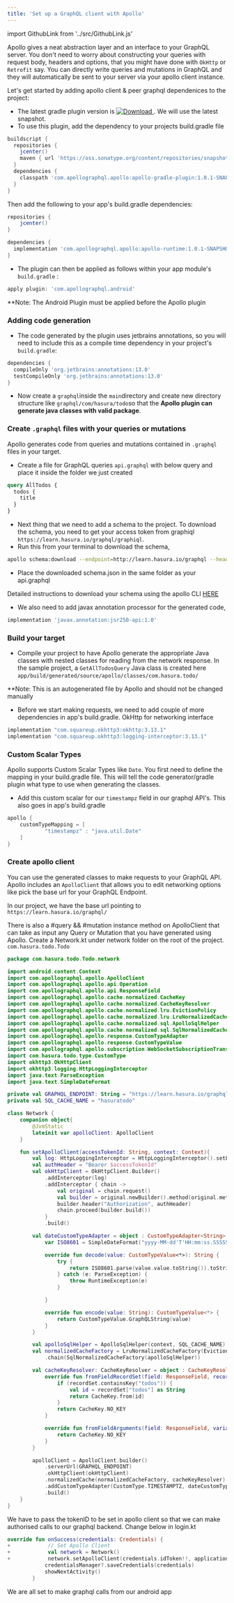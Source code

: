 ```yaml
---
title: 'Set up a GraphQL client with Apollo'
---
```


import GithubLink from '../src/GithubLink.js'

Apollo gives a neat abstraction layer and an interface to your GraphQL server. You don't need to worry about constructing your queries with request body, headers and options, that you might have done with `OkHttp` or `Retrofit` say. You can directly write queries and mutations in GraphQL and they will automatically be sent to your server via your apollo client instance.

Let's get started by adding apollo client & peer graphql dependenices to the project:

- The latest gradle plugin version is [ ![Download](https://api.bintray.com/packages/apollographql/android/apollo-gradle-plugin/images/download.svg) ](https://bintray.com/apollographql/android/apollo-gradle-plugin/_latestVersion). We will use the latest snapshot.
- To use this plugin, add the dependency to your projects build.gradle file

```groovy
buildscript {
  repositories {
    jcenter()
    maven { url 'https://oss.sonatype.org/content/repositories/snapshots/' }
  }
  dependencies {
    classpath 'com.apollographql.apollo:apollo-gradle-plugin:1.0.1-SNAPSHOT'
  }
}
```

Then add the following to your app's build.gradle dependencies:

```groovy
repositories {
    jcenter()
}

dependencies {
  implementation 'com.apollographql.apollo:apollo-runtime:1.0.1-SNAPSHOT'
}
```

- The plugin can then be applied as follows within your app module's `build.gradle` :

```groovy
apply plugin: 'com.apollographql.android'
```

\*\*Note: The Android Plugin must be applied before the Apollo plugin

### Adding code generation

- The code generated by the plugin uses jetbrains annotations, so you will need to include this as a compile time dependency in your project's `build.gradle`:

```groovy
dependencies {
  compileOnly 'org.jetbrains:annotations:13.0'
  testCompileOnly 'org.jetbrains:annotations:13.0'
}
```

- Now create a `graphql`inside the `main`directory and create new directory structure like `graphql/com/hasura/todo`so that the **Apollo plugin can generate java classes with valid package**.

### Create `.graphql` files with your queries or mutations

Apollo generates code from queries and mutations contained in `.graphql` files in your target.

- Create a file for GraphQL queries `api.graphql` with below query and place it inside the folder we just created

```graphql
query AllTodos {
  todos {
    title
  }
}
```

- Next thing that we need to add a schema to the project. To download the schema, you need to get your access token from graphiql `https://learn.hasura.io/graphql/graphiql`.
- Run this from your terminal to download the schema,

```bash
apollo schema:download --endpoint=http://learn.hasura.io/graphql --header="Authorization: Bearer <token>"
```

- Place the downloaded schema.json in the same folder as your api.graphql

Detailed instructions to download your schema using the apollo CLI [HERE](https://github.com/apollographql/apollo-tooling#apollo-schemadownload-output)

- We also need to add javax annotation processor for the generated code,

```groovy
implementation 'javax.annotation:jsr250-api:1.0'
```

### Build your target

- Compile your project to have Apollo generate the appropriate Java classes with nested classes for reading from the network response. In the sample project, a `GetAllTodosQuery` Java class is created here `app/build/generated/source/apollo/classes/com.hasura.todo/`

\*\*Note: This is an autogenerated file by Apollo and should not be changed manually

- Before we start making requests, we need to add couple of more dependencies in app's build.gradle. OkHttp for networking interface

```groovy
implementation "com.squareup.okhttp3:okhttp:3.13.1"
implementation "com.squareup.okhttp3:logging-interceptor:3.13.1"
```

### Custom Scalar Types

Apollo supports Custom Scalar Types like `Date`. You first need to define the mapping in your build.gradle file. This will tell the code generator/gradle plugin what type to use when generating the classes.

- Add this custom scalar for our `timestampz` field in our graphql API's. This also goes in app's build.gradle

```groovy
apollo {
    customTypeMapping = [
            "timestampz" : "java.util.Date"
    ]
}
```

### Create apollo client

You can use the generated classes to make requests to your GraphQL API. Apollo includes an `ApolloClient` that allows you to edit networking options like pick the base url for your GraphQL Endpoint.

In our project, we have the base url pointing to `https://learn.hasura.io/graphql/`

There is also a #query && #mutation instance method on ApolloClient that can take as input any Query or Mutation that you have generated using Apollo. Create a Network.kt under network folder on the root of the project. `com.hasura.todo.Todo`

```kotlin
package com.hasura.todo.Todo.network

import android.content.Context
import com.apollographql.apollo.ApolloClient
import com.apollographql.apollo.api.Operation
import com.apollographql.apollo.api.ResponseField
import com.apollographql.apollo.cache.normalized.CacheKey
import com.apollographql.apollo.cache.normalized.CacheKeyResolver
import com.apollographql.apollo.cache.normalized.lru.EvictionPolicy
import com.apollographql.apollo.cache.normalized.lru.LruNormalizedCacheFactory
import com.apollographql.apollo.cache.normalized.sql.ApolloSqlHelper
import com.apollographql.apollo.cache.normalized.sql.SqlNormalizedCacheFactory
import com.apollographql.apollo.response.CustomTypeAdapter
import com.apollographql.apollo.response.CustomTypeValue
import com.apollographql.apollo.subscription.WebSocketSubscriptionTransport
import com.hasura.todo.type.CustomType
import okhttp3.OkHttpClient
import okhttp3.logging.HttpLoggingInterceptor
import java.text.ParseException
import java.text.SimpleDateFormat

private val GRAPHQL_ENDPOINT: String = "https://learn.hasura.io/graphql"
private val SQL_CACHE_NAME = "hasuratodo"

class Network {
    companion object{
        @JvmStatic
        lateinit var apolloClient: ApolloClient
    }

    fun setApolloClient(accessTokenId: String, context: Context){
        val log: HttpLoggingInterceptor = HttpLoggingInterceptor().setLevel(HttpLoggingInterceptor.Level.BODY)
        val authHeader = "Bearer $accessTokenId"
        val okHttpClient = OkHttpClient.Builder()
            .addInterceptor(log)
            .addInterceptor { chain ->
                val original = chain.request()
                val builder = original.newBuilder().method(original.method(), original.body())
                builder.header("Authorization", authHeader)
                chain.proceed(builder.build())
            }
            .build()

        val dateCustomTypeAdapter = object : CustomTypeAdapter<String> {
            var ISO8601 = SimpleDateFormat("yyyy-MM-dd'T'HH:mm:ss.SSSSSSZ")

            override fun decode(value: CustomTypeValue<*>): String {
                try {
                    return ISO8601.parse(value.value.toString()).toString()
                } catch (e: ParseException) {
                    throw RuntimeException(e)
                }

            }

            override fun encode(value: String): CustomTypeValue<*> {
                return CustomTypeValue.GraphQLString(value)
            }
        }

        val apolloSqlHelper = ApolloSqlHelper(context, SQL_CACHE_NAME)
        val normalizedCacheFactory = LruNormalizedCacheFactory(EvictionPolicy.NO_EVICTION)
            .chain(SqlNormalizedCacheFactory(apolloSqlHelper))

        val cacheKeyResolver: CacheKeyResolver = object : CacheKeyResolver() {
            override fun fromFieldRecordSet(field: ResponseField, recordSet: Map<String, Any>): CacheKey {
                if (recordSet.containsKey("todos")) {
                    val id = recordSet["todos"] as String
                    return CacheKey.from(id)
                }
                return CacheKey.NO_KEY
            }

            override fun fromFieldArguments(field: ResponseField, variables: Operation.Variables): CacheKey {
                return CacheKey.NO_KEY
            }
        }

        apolloClient = ApolloClient.builder()
            .serverUrl(GRAPHQL_ENDPOINT)
            .okHttpClient(okHttpClient)
            .normalizedCache(normalizedCacheFactory, cacheKeyResolver)
            .addCustomTypeAdapter(CustomType.TIMESTAMPTZ, dateCustomTypeAdapter)
            .build()
    }
}
```

We have to pass the tokenID to be set in apollo client so that we can make authorised calls to our graphql backend. Change below in login.kt

```kotlin
override fun onSuccess(credentials: Credentials) {
+            // Set Apollo Client
+            val network = Network()
+            network.setApolloClient(credentials.idToken!!, application)
            credentialsManager?.saveCredentials(credentials)
            showNextActivity()
        }
```

We are all set to make graphql calls from our android app
